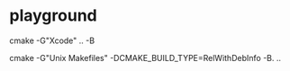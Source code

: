 # playground

cmake -G"Xcode" .. -B

cmake -G"Unix Makefiles" -DCMAKE_BUILD_TYPE=RelWithDebInfo -B. ..